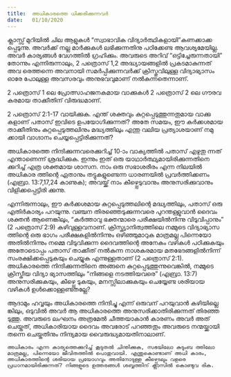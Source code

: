 ```yaml
---
title:  അധികാരത്തെ ധിക്കരിക്കുന്നവർ
date:   01/10/2020
---
```


ക്ലാസ്സ് മുറിയിൽ ചില ആളുകൾ “സ്വാഭാവിക വിദ്യാർത്ഥികളായി”കണക്കാക്ക പ്പെടുന്നു. അവർക്ക് നല്ല മാർക്കുകൾ ലഭിക്കുന്നതിനു പഠിക്കേണ്ട ആവശ്യമേയില്ല. അവർ കാര്യങ്ങൾ വേഗത്തിൽ ഗ്രഹിക്കും. അവരുടെ അറിവ് “ഒട്ടിച്ചേരുന്നതായി” തോന്നും എന്നിരുന്നാലും, 2 പത്രൊസ് 1,2 അദ്ധ്യായങ്ങളിൽ പ്രകടമാകുന്നത് അവ രെത്തന്നെ അവനായി സമർപ്പിക്കുന്നവർക്ക് ക്രിസ്തുവിലുള്ള വിദ്യാഭ്യാസം ഓരേ പോലുള്ള അവസരവും അനുഭവവുമാണ് നൽകുന്നതെന്നാണ്.

2 പത്രൊസ് 1 ലെ പ്രോത്സാഹജനകമായ വാക്കുകൾ 2 പത്രൊസ് 2 ലെ ഗൗരവ കരമായ താക്കീതിന് വിരുദ്ധമാണ്.

2 പത്രൊസ് 2:1-17 വായിക്കുക. എന്ത് ശക്തവും കുറ്റപ്പെടുത്തുന്നതുമായ വാക്കു കളാണ് പതാസ് ഇവിടെ ഉപയോഗിക്കുന്നത്? അതേ സമയം, ഈ കർക്കശമായ താക്കീതിനും കുറ്റപ്പെടുത്തലിനും മദ്ധ്യത്തിലും എന്തു വലിയ പ്രത്യാശയാണ് നമു ക്കായി വാഗ്ദാനം ചെയ്യപ്പെട്ടിരിക്കുന്നത്?

അധികാരത്തെ നിന്ദിക്കുന്നവരെക്കുറിച്ച് 10-ാം വാക്യത്തിൽ പതാസ് എഴുതു ന്നത് എന്താണെന്ന് ശ്രദ്ധിക്കുക. ഇന്നും ഇത് ഒരു യാഥാർത്ഥ്യമായിരിക്കുന്നതിനെ ക്കുറിച്ച് എത്ര ശക്തമായ ശാസന. നാം ഒരു സഭാശരീരം എന്ന നിലയിൽ അധികാര ത്തിന്റെ ഏതാനും തട്ടുകളുണ്ടെന്ന ധാരണയിൽ പ്രവർത്തിക്കണം (എബ്രാ. 13:7,17,24 കാണുക); അവയ്ക്ക് നാം കീഴ്പ്പെടുവാനും അനുസരിക്കുവാനും വിളിക്കപ്പെട്ടിരി ക്കുന്നു.

എന്നിരുന്നാലും, ഈ കർക്കശമായ കുറ്റപ്പെടുത്തലിന്റെ മദ്ധ്യത്തിലും, പതാസ് ഒരു എതിർകാര്യം പറയുന്നു. വഞ്ചന തിരഞ്ഞെടുക്കുന്നവരെ പുറന്തള്ളുവാൻ ദൈവം ശക്തൻ ആണെങ്കിലും, “കർത്താവു ഭക്തന്മാരെ പരീക്ഷയിൽനിന്നു വിടുവിപ്പാനും” (2 പത്രൊസ് 2:9) കഴിവുള്ളവനാണ്. ക്രിസ്ത്യാനിത്വത്തിലെ നമ്മുടെ വിദ്യാഭ്യാസ ത്തിന്റെ ഒരു ഭാഗം പരീക്ഷകളിൽനിന്നും ഒഴിഞ്ഞുമാറുക മാത്രമല്ല പിന്നെയോ അതിൽനിന്നും നമ്മെ വിടുവിക്കുന്ന ദൈവത്തിന്റെ അനേകം വഴികൾ പഠിക്കുകയും അതോടൊപ്പം പതാസ് താക്കീത് നൽകുന്ന നാശകരമായ മതഭേദങ്ങളിൽനിന്ന് സംരക്ഷിക്കപ്പെടുകയും ചെയ്യുക എന്നുള്ളതാണ് (2 പത്രൊസ് 2:1). അധികാരത്തെ നിന്ദിക്കുന്നതിനെ അങ്ങനെ കുറ്റപ്പെടുത്തുന്നുവെങ്കിൽ, നമ്മുടെ ക്രിസ്തീയ വിദ്യാ ഭ്യാസത്തിലും “നിങ്ങളെ നടത്തിയവരെ” (എബ്രാ. 13:7) അനുസരിക്കുകയും, കീഴ്പ്പെ ടുകയും, മനസ്സിലാക്കുകയും ചെയ്യേണ്ട ശരിയായ വഴികൾ ഉൾക്കൊള്ളണ്ടതല്ലേ?

ആദാമും ഹവ്വയും അധികാരത്തെ നിന്ദിച്ചു എന്ന് ഒരുവന് പറയുവാൻ കഴിയില്ലെ ങ്കിലും, ഒടുവിൽ അവർ ആ അധികാരത്തെ അനുസരിക്കാതിരിക്കുന്നത് തിരഞ്ഞ ടുത്തു. അവരുടെ ലംഘനം അത്രമേൽ ചീത്തയാകാൻ കാരണം അവർ അത് ചെയ്തത്, അധികാരിയായ ദൈവം അവരോട് പറഞ്ഞതും അവരുടെ നന്മയ്ക്കായി തന്നെ ചെയ്തതിനും നിന്ദ്യമായ വൈരുദ്ധ്യമായതിനാലാണ്.

`അധികാരം എന്ന കാര്യത്തെക്കുറിച്ച് കൂടുതൽ ചിന്തിക്കുക, സഭയിലോ കുടുംബ ത്തിലോ മാത്രമല്ല, പിന്നെയോ ജീവിതത്തിൽ പൊതുവായി. എന്തുകൊണ്ടാണ് അധി കാരം, അധികാരത്തിന്റെ ശരിയായ പ്രയോഗവും അതിനോടുള്ള കീഴ്പ്പെടലും വളരെ പ്രധാനമായിരിക്കുന്നത്? നിങ്ങളുടെ ഉത്തരങ്ങൾ ശബ്ബത്തിന് ക്ലാസിൽ കൊണ്ടുവ രിക.`